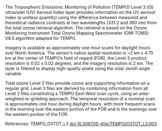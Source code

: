 The Tropospheric Emissions: Monitoring of Pollution (TEMPO) Level 3 (l3) ultraviolet (UV) Aerosol Index layer provides information on the UV aerosol index (a unitless quantity) using the difference between measured and theoretical radiance contrasts at two wavelengths (331.2 and 360 nm) from the total ozone retrieval algorithm. The retrieval is based on the Ozone Monitoring Instrument Total Ozone Mapping Spectrometer (OMI TOMS) V8.5 algorithm adapted for TEMPO.

Imagery is available as approximately one-hour scans for daylight hours over North America. The sensor’s native spatial resolution is ~2 km x 4.75 km at the center of TEMPO’s field of regard (FOR), the Level 3 product resolution is 0.02 x 0.02 degrees, and the imagery resolution is 2 km. The layer is filtered to display high-quality pixels using the solar zenith angle variable.

Total ozone Level 3 files provide ozone and supporting information on a regular grid. Level 3 files are derived by combining information from all Level 2 files constituting a TEMPO East-West scan cycle, using an area-weighted re-gridding approach. The temporal resolution of a nominal scan is approximately one hour during daylight hours, with more frequent scans in the morning over the eastern portion of the FOR and in the evenings over the western portion of the FOR.

References: TEMPO_O3TOT_L3 [doi:10.5067/IS-40e/TEMPO/O3TOT_L3.003](https://doi.org/10.5067/IS-40e/TEMPO/O3TOT_L3.003)